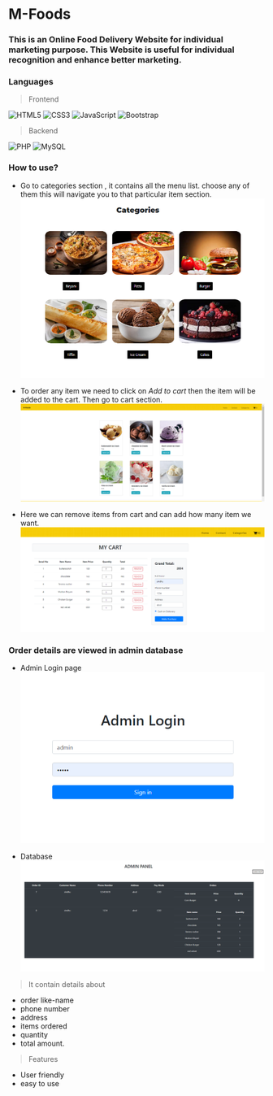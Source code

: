 # M-Foods

### This is an **Online Food Delivery** Website for individual marketing purpose. This Website is useful for individual recognition and enhance better marketing.

### Languages

> Frontend  

![HTML5](https://img.shields.io/badge/html5-%23E34F26.svg?style=for-the-badge&logo=html5&logoColor=white)
![CSS3](https://img.shields.io/badge/css3-%231572B6.svg?style=for-the-badge&logo=css3&logoColor=white)
![JavaScript](https://img.shields.io/badge/javascript-%23323330.svg?style=for-the-badge&logo=javascript&logoColor=%23F7DF1E)
![Bootstrap](https://img.shields.io/badge/bootstrap-%23563D7C.svg?style=for-the-badge&logo=bootstrap&logoColor=white)

> Backend

![PHP](https://img.shields.io/badge/php-%23777BB4.svg?style=for-the-badge&logo=php&logoColor=white)
![MySQL](https://img.shields.io/badge/mysql-%2300f.svg?style=for-the-badge&logo=mysql&logoColor=white)

### How to use?

* Go to categories section , it contains all the menu list. choose any of them this will navigate you to that particular item section.
![Categories Section](screenshots/categories.png)

* To order any item we need to click on *Add to cart* then the item will be added to the cart. Then go to cart section.
![Items](screenshots/category_item.png)

* Here we can  remove items from cart and can add how many item we want.
![After adding items](screenshots/after.png)

### Order details are viewed in admin database

* Admin Login page
![Admin Login page](screenshots/admin.png)

* Database
![After panel](screenshots/Admin_panel.png)

> It contain details about

* order like-name
* phone number
* address
* items ordered
* quantity
* total amount.

> Features

* User friendly
* easy to use
